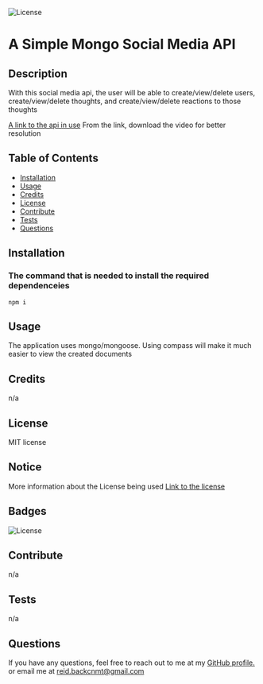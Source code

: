 ![License](https://img.shields.io/badge/License-MIT-yellow.svg)

  # A Simple  Mongo Social Media API
  
  ## Description
  
  With this social media api, the user will be able to create/view/delete users, create/view/delete thoughts, and create/view/delete reactions to those thoughts

  [A link to the api in use](https://share.icloud.com/photos/0bdeM2rTXU6MrcBorHyeM0Rdg)
  From the link, download the video for better resolution
  
  ## Table of Contents
  
  - [Installation](#installation)
  - [Usage](#usage)
  - [Credits](#credits)
  - [License](#license)
  - [Contribute](#contribute)
  - [Tests](#tests)
  - [Questions](#questions)
  
  ## Installation

  ### The command that is needed to install the required dependenceies
  `
  npm i
  `

  ## Usage
  
  The application uses mongo/mongoose. Using compass will make it much easier to view the created documents
  
  ## Credits
  
  n/a
  
  ## License
  
  MIT license
## Notice

More information about the License being used
 [Link to the license](https://mit-license.org/)
  
  ## Badges
  
  ![License](https://img.shields.io/badge/License-MIT-yellow.svg)
  
  ## Contribute
  
  n/a 
  
  ## Tests
  
  n/a  
  
  ## Questions
    
  If you have any questions, feel free to reach out to me at my [GitHub profile.](https://github.com/NuclearReid) or email me at reid.backcnmt@gmail.com
  